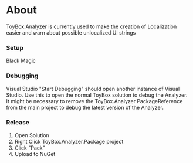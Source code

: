 # About
ToyBox.Analyzer is currently used to make the creation of Localization easier and warn about possible unlocalized UI strings

### Setup
Black Magic

### Debugging
Visual Studio "Start Debugging" should open another instance of Visual Studio. Use this to open the normal ToyBox solution to debug the Analyzer.  
It might be necessary to remove the ToyBox.Analyzer PackageReference from the main project to debug the latest version of the Analyzer.

### Release
1. Open Solution
2. Right Click ToyBox.Analyzer.Package project
3. Click "Pack"
4. Upload to NuGet